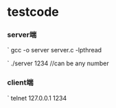 # testcode

### server端

` gcc -o server server.c -lpthread


` ./server 1234   //can be any number

### client端

` telnet 127.0.0.1 1234

